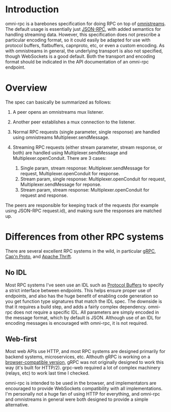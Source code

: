 # Introduction

omni-rpc is a barebones specification for doing RPC on top of
[omnistreams](https://github.com/omnistreams/omnistreams-spec). The default
usage is essentially just [JSON-RPC](https://www.jsonrpc.org/specification),
with added semantics for handling streaming data. However, this specification
does not prescribe a particular encoding format, so it could easily be
adapted for use with protocol buffers, flatbuffers, capnproto, etc, or even
a custom encoding. As with omnistreams in general, the underlying transport
is also not specified, though WebSockets is a good default. Both the transport
and encoding format should be indicated in the API documentation of an
omni-rpc endpoint.

# Overview

The spec can basically be summarized as follows:

1. A peer opens an omnistreams mux listener.
2. Another peer establishes a mux connection to the listener.
3. Normal RPC requests (single parameter, single response) are handled using
   omnistreams Multiplexer.sendMessage.
4. Streaming RPC requests (either stream parameter, stream response, or both)
   are handled using Multiplexer.sendMessage and
   Multiplexer.openConduit. There are 3 cases:

   1. Single param, stream response: Multiplexer.sendMessage for request,
      Multiplexer.openConduit for response.
   2. Stream param, single response: Multiplexer.openConduit for request,
      Multiplexer.sendMessage for reponse.
   3. Stream param, stream response: Multiplexer.openConduit for request and
      response.
      
The peers are responsible for keeping track of the requests (for example
using JSON-RPC request.id), and making sure the responses are matched
up.

# Differences from other RPC systems

There are several excellent RPC systems in the wild, in particular
[gRPC](https://grpc.io/), 
[Cap'n Proto](https://capnproto.org/rpc.html), and 
[Apache Thrift](https://thrift.apache.org/).


## No IDL
Most RPC systems I've seen use an IDL such as
[Protocol Buffers](https://developers.google.com/protocol-buffers/) to
specify a strict interface between endpoints. This helps ensure proper use
of endpoints, and also has the huge benefit of enabling code generation so
you get function type signatures that match the IDL spec. The
downside is that it requires a build step, and adds a fairly complex
dependency. omni-rpc does not require a specific IDL. All parameters are simply
encoded in the message format, which by default is JSON. Although use of an
IDL for encoding messages is encouraged with omni-rpc, it is not required.

## Web-first
Most web APIs use HTTP, and most RPC systems are designed primarily for
backend systems, microservices, etc. Althouth gRPC is working on a
[browser-compatible version](https://github.com/improbable-eng/grpc-web), 
gRPC was not originally designed to work this way (it's built for HTTP/2). grpc-web
required a lot of complex machinery (relays, etc) to work last time I checked.

omni-rpc is intended to be used in the browser, and implementators are
encouraged to provide WebSockets compatibility with all implementations.
I'm personally not a huge fan of using HTTP for everything, and omni-rpc and
omnistreams in general were both designed to provide a simple alternative.
